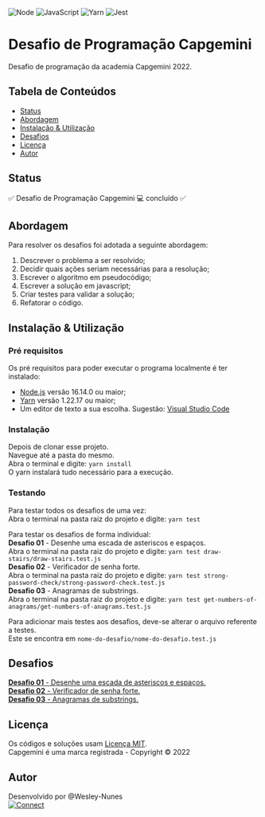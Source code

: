 ![Node](https://img.shields.io/badge/Node-green?style=for-the-badge&logo=node.js&logoColor=black "Node")
![JavaScript](https://img.shields.io/badge/JavaScript-F7DF1E?style=for-the-badge&logo=javascript&logoColor=black "Javascript")
![Yarn](https://img.shields.io/badge/Yarn-white?style=for-the-badge&logo=yarn&logoColor=2188b6 "Yarn")
![Jest](https://img.shields.io/badge/Jest-18DF16?style=for-the-badge&logo=jest&logoColor=black "Jest")

# Desafio de Programação Capgemini

Desafio de programação da academia Capgemini 2022.

## Tabela de Conteúdos

- [Status](#status)
- [Abordagem](#abordagem)
- [Instalação & Utilização](#instalacao-e-utilizacao)
- [Desafios](#desafios)
- [Licença](#licenca)
- [Autor](#autor)

## <a name="status"></a>Status

✅ Desafio de Programação Capgemini 💻 concluído ✅

## <a name="abordagem"></a>Abordagem

Para resolver os desafios foi adotada a seguinte abordagem:

1. Descrever o problema a ser resolvido;
2. Decidir quais ações seriam necessárias para a resolução;
3. Escrever o algoritmo em pseudocódigo;
4. Escrever a solução em javascript;
5. Criar testes para validar a solução;
6. Refatorar o código.

## <a name="instalacao-e-utilizacao"></a>Instalação & Utilização

### Pré requisitos

Os pré requisitos para poder executar o programa localmente é ter instalado:

- [Node.js](https://nodejs.org/en/) versão 16.14.0 ou maior;
- [Yarn](https://classic.yarnpkg.com/lang/en/docs/install/) versão 1.22.17 ou maior;
- Um editor de texto a sua escolha. Sugestão: [Visual Studio Code](https://code.visualstudio.com/)

### Instalação

Depois de clonar esse projeto.  
Navegue até a pasta do mesmo.  
Abra o terminal e digite: `yarn install`  
O yarn instalará tudo necessário para a execução.

### Testando

Para testar todos os desafios de uma vez:  
Abra o terminal na pasta raiz do projeto e digite: `yarn test`

Para testar os desafios de forma individual:  
**Desafio 01** - Desenhe uma escada de asteriscos e espaços.  
Abra o terminal na pasta raiz do projeto e digite: `yarn test draw-stairs/draw-stairs.test.js`  
**Desafio 02** - Verificador de senha forte.  
Abra o terminal na pasta raiz do projeto e digite: `yarn test strong-password-check/strong-password-check.test.js`  
**Desafio 03** - Anagramas de substrings.  
Abra o terminal na pasta raiz do projeto e digite: `yarn test get-numbers-of-anagrams/get-numbers-of-anagrams.test.js`

Para adicionar mais testes aos desafios, deve-se alterar o arquivo referente a testes.  
Este se encontra em `nome-do-desafio/nome-do-desafio.test.js`

## <a name="desafios"></a>Desafios

[**Desafio 01** - Desenhe uma escada de asteriscos e espaços.](./draw-stairs/)  
[**Desafio 02** - Verificador de senha forte.](./strong-password-check/)  
[**Desafio 03** - Anagramas de substrings.](./get-numbers-of-anagrams/)

## <a name="licenca"></a>Licença

Os códigos e soluções usam [Licença MIT](./LICENSE).  
Capgemini é uma marca registrada - Copyright © 2022

## <a name="autor"></a>Autor

Desenvolvido por @Wesley-Nunes  
[![Connect](https://img.shields.io/badge/-Connect-blue?style=flat-square&logo=Linkedin&logoColor=white&link=https://www.linkedin.com/in/dev-wesley-nunes/)](https://www.linkedin.com/in/dev-wesley-nunes/)
